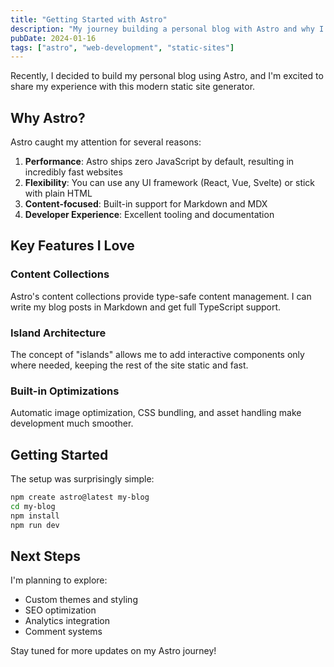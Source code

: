 ```yaml
---
title: "Getting Started with Astro"
description: "My journey building a personal blog with Astro and why I chose this modern static site generator."
pubDate: 2024-01-16
tags: ["astro", "web-development", "static-sites"]
---
```


Recently, I decided to build my personal blog using Astro, and I'm excited to share my experience with this modern static site generator.

## Why Astro?

Astro caught my attention for several reasons:

1. **Performance**: Astro ships zero JavaScript by default, resulting in incredibly fast websites
2. **Flexibility**: You can use any UI framework (React, Vue, Svelte) or stick with plain HTML
3. **Content-focused**: Built-in support for Markdown and MDX
4. **Developer Experience**: Excellent tooling and documentation

## Key Features I Love

### Content Collections

Astro's content collections provide type-safe content management. I can write my blog posts in Markdown and get full TypeScript support.

### Island Architecture

The concept of "islands" allows me to add interactive components only where needed, keeping the rest of the site static and fast.

### Built-in Optimizations

Automatic image optimization, CSS bundling, and asset handling make development much smoother.

## Getting Started

The setup was surprisingly simple:

```bash
npm create astro@latest my-blog
cd my-blog
npm install
npm run dev
```

## Next Steps

I'm planning to explore:

- Custom themes and styling
- SEO optimization
- Analytics integration
- Comment systems

Stay tuned for more updates on my Astro journey!
